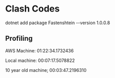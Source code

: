 # Clash Codes

dotnet add package Fastenshtein --version 1.0.0.8

## Profiling

AWS Machine:
01:22:34.1732436

Local machine:
00:07:17.5078822

10 year old machine;
00:03:47.2196310